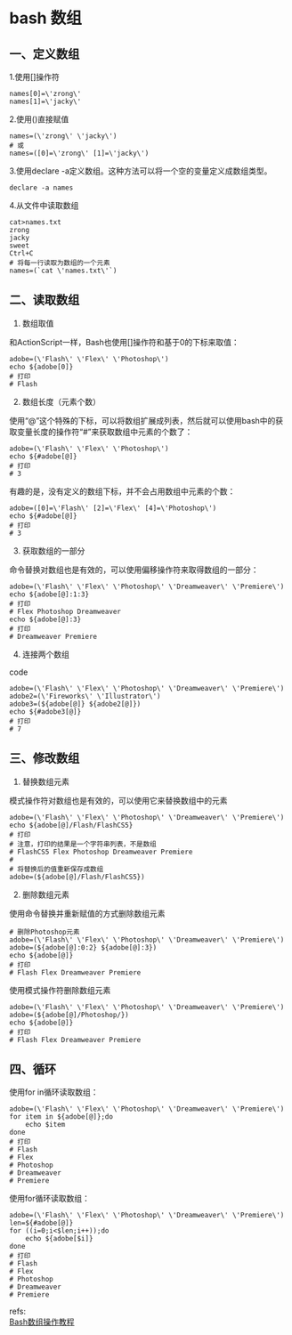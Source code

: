 # bash 数组

## 一、定义数组
1.使用[]操作符

	names[0]=\'zrong\'
	names[1]=\'jacky\'

2.使用()直接赋值

	names=(\'zrong\' \'jacky\')
	# 或
	names=([0]=\'zrong\' [1]=\'jacky\')
3.使用declare -a定义数组。这种方法可以将一个空的变量定义成数组类型。

	declare -a names
4.从文件中读取数组


	cat>names.txt
	zrong
	jacky
	sweet
	Ctrl+C
	# 将每一行读取为数组的一个元素
	names=(`cat \'names.txt\'`)
## 二、读取数组
1. 数组取值

和ActionScript一样，Bash也使用[]操作符和基于0的下标来取值：

	adobe=(\'Flash\' \'Flex\' \'Photoshop\')
	echo ${adobe[0]}
	# 打印
	# Flash

2. 数组长度（元素个数）

使用“@”这个特殊的下标，可以将数组扩展成列表，然后就可以使用bash中的获取变量长度的操作符“#”来获取数组中元素的个数了：

	adobe=(\'Flash\' \'Flex\' \'Photoshop\')
	echo ${#adobe[@]}
	# 打印
	# 3

有趣的是，没有定义的数组下标，并不会占用数组中元素的个数：

	adobe=([0]=\'Flash\' [2]=\'Flex\' [4]=\'Photoshop\')
	echo ${#adobe[@]}
	# 打印
	# 3

3. 获取数组的一部分

命令替换对数组也是有效的，可以使用偏移操作符来取得数组的一部分：

	adobe=(\'Flash\' \'Flex\' \'Photoshop\' \'Dreamweaver\' \'Premiere\')
	echo ${adobe[@]:1:3}
	# 打印
	# Flex Photoshop Dreamweaver
	echo ${adobe[@]:3}
	# 打印
	# Dreamweaver Premiere

4. 连接两个数组

code

	adobe=(\'Flash\' \'Flex\' \'Photoshop\' \'Dreamweaver\' \'Premiere\')
	adobe2=(\'Fireworks\' \'Illustrator\')
	adobe3=(${adobe[@]} ${adobe2[@]})
	echo ${#adobe3[@]}
	# 打印
	# 7


## 三、修改数组
1. 替换数组元素

模式操作符对数组也是有效的，可以使用它来替换数组中的元素

	adobe=(\'Flash\' \'Flex\' \'Photoshop\' \'Dreamweaver\' \'Premiere\')
	echo ${adobe[@]/Flash/FlashCS5}
	# 打印
	# 注意，打印的结果是一个字符串列表，不是数组
	# FlashCS5 Flex Photoshop Dreamweaver Premiere
	#
	# 将替换后的值重新保存成数组
	adobe=(${adobe[@]/Flash/FlashCS5})

2. 删除数组元素

使用命令替换并重新赋值的方式删除数组元素

	# 删除Photoshop元素
	adobe=(\'Flash\' \'Flex\' \'Photoshop\' \'Dreamweaver\' \'Premiere\')
	adobe=(${adobe[@]:0:2} ${adobe[@]:3})
	echo ${adobe[@]}
	# 打印
	# Flash Flex Dreamweaver Premiere

使用模式操作符删除数组元素

	adobe=(\'Flash\' \'Flex\' \'Photoshop\' \'Dreamweaver\' \'Premiere\')
	adobe=(${adobe[@]/Photoshop/})
	echo ${adobe[@]}
	# 打印
	# Flash Flex Dreamweaver Premiere

## 四、循环

使用for in循环读取数组：

	adobe=(\'Flash\' \'Flex\' \'Photoshop\' \'Dreamweaver\' \'Premiere\')
	for item in ${adobe[@]};do
	    echo $item
	done
	# 打印
	# Flash 
	# Flex 
	# Photoshop 
	# Dreamweaver 
	# Premiere

使用for循环读取数组：

	adobe=(\'Flash\' \'Flex\' \'Photoshop\' \'Dreamweaver\' \'Premiere\')
	len=${#adobe[@]}
	for ((i=0;i<$len;i++));do
	    echo ${adobe[$i]}
	done
	# 打印
	# Flash 
	# Flex 
	# Photoshop 
	# Dreamweaver 
	# Premiere


refs:  
[Bash数组操作教程](http://zengrong.net/post/1518.htm)  